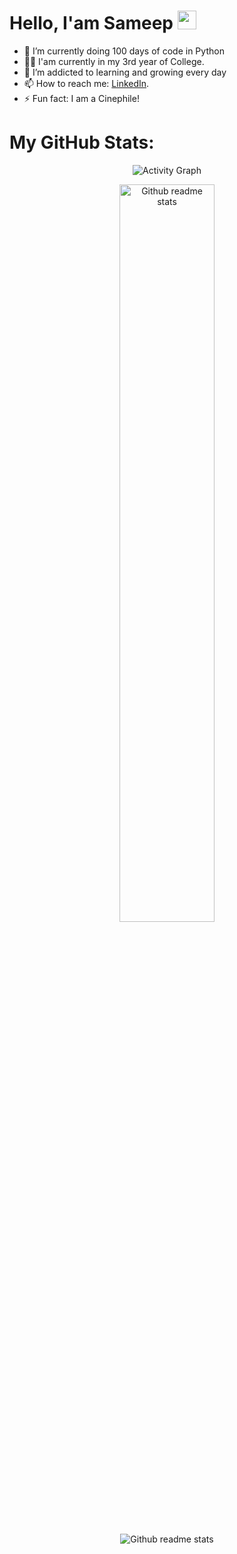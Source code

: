 # Hello, I'am Sameep <img src="https://raw.githubusercontent.com/MartinHeinz/MartinHeinz/master/wave.gif" width="30px" height="30px">

- 🔭 I’m currently doing 100 days of code in Python
- :man_student: I'am currently in my 3rd year of College.
- 🌱 I’m addicted to learning and growing every day
- 📫 How to reach me: [LinkedIn](https://www.linkedin.com/in/sameep-hedaoo-35475222b/).
- ⚡ Fun fact: I am a Cinephile!


# My GitHub Stats:
<p align="center"><img src="https://activity-graph.herokuapp.com/graph?username=SameepHedaoo&theme=react-dark" alt="Activity Graph"></p>
<p align="center"><img src="https://github-readme-stats.vercel.app/api?username=SameepHedaoo&show_icons=true&theme=radical" alt="Github readme stats" width="55%"></p>
<p align="center"><img src="https://github-profile-trophy.vercel.app/?username=SameepHedaoo&theme=juicyfresh&rank=SSS,SS,S,AAA,AA,A,B,C,UNKNOWN SECRET&column=5&row=1" alt="Github readme stats"></p>
